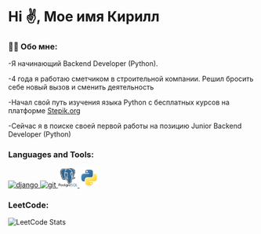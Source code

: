 <h1 align="left">Hi ✌️, Мое имя Кирилл</h1>

### 👨‍💻 Обо мне:
-Я начинающий Backend Developer (Python).

-4 года я работаю сметчиком в строительной компании. Решил бросить себе новый вызов и сменить деятельность

-Начал свой путь изучения языка Python с бесплатных курсов на платформе <a href="https://stepik.org/users/459740095/profile"> Stepik.org </a>

-Сейчас я в поиске своей первой работы на позицию Junior Backend Developer (Python)



<h3 align="left">Languages and Tools:</h3>
<p align="left"> <a href="https://www.djangoproject.com/" target="_blank" rel="noreferrer"> <img src="https://cdn.worldvectorlogo.com/logos/django.svg" alt="django" width="40" height="40"/> </a> <a href="https://git-scm.com/" target="_blank" rel="noreferrer"> <img src="https://www.vectorlogo.zone/logos/git-scm/git-scm-icon.svg" alt="git" width="40" height="40"/> </a> <a href="https://www.postgresql.org" target="_blank" rel="noreferrer"> <img src="https://raw.githubusercontent.com/devicons/devicon/master/icons/postgresql/postgresql-original-wordmark.svg" alt="postgresql" width="40" height="40"/> </a> <a href="https://www.python.org" target="_blank" rel="noreferrer"> <img src="https://raw.githubusercontent.com/devicons/devicon/master/icons/python/python-original.svg" alt="python" width="40" height="40"/> </a> </p>

<h3 align="left">LeetCode:</h3>

![LeetCode Stats](https://leetcard.jacoblin.cool/Kirusha_ops?theme=dark&font=Baloo%202)
